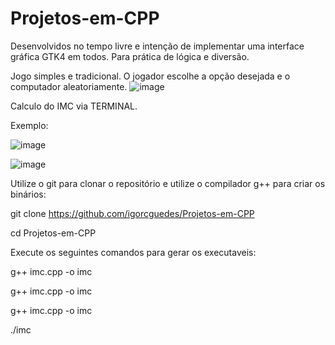 # Projetos-em-CPP
Desenvolvidos no tempo livre e intenção de implementar uma interface gráfica GTK4 em todos.
Para prática de lógica e diversão.


Jogo simples e tradicional. O jogador escolhe a opção desejada e o computador aleatoriamente.
![image](https://user-images.githubusercontent.com/48987652/160919453-403e1d1c-bcbd-4c59-b786-6ae00427b24a.png)

Calculo do IMC via TERMINAL.

Exemplo:

![image](https://user-images.githubusercontent.com/48987652/160919486-debed3c0-180f-4e04-b916-0a093e299ebc.png)

![image](https://user-images.githubusercontent.com/48987652/160919506-a862ea8f-a834-4366-842a-3c41a84161b2.png)

Utilize o git para clonar o repositório e utilize o compilador g++ para criar os binários:

git clone https://github.com/igorcguedes/Projetos-em-CPP

cd Projetos-em-CPP

Execute os seguintes comandos para gerar os executaveis: 

g++ imc.cpp -o imc

g++ imc.cpp -o imc

g++ imc.cpp -o imc


./imc

